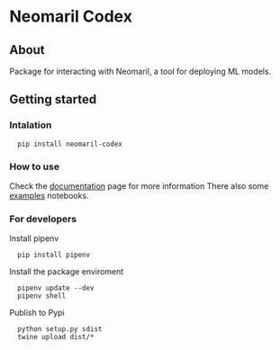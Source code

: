 # Neomaril Codex

## About
Package for interacting with Neomaril, a tool for deploying ML models.

## Getting started

### Intalation
```
  pip install neomaril-codex
```

### How to use

Check the [documentation](https://datarisk-io.github.io/mlops-neomaril-codex) page for more information
There also some [examples](https://github.com/datarisk-io/mlops-neomaril-codex/tree/master/notebooks) notebooks.

### For developers

Install pipenv
```
  pip install pipenv
```

Install the package enviroment
```
  pipenv update --dev
  pipenv shell
```

Publish to Pypi
```
  python setup.py sdist
  twine upload dist/*
```
